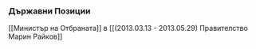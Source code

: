 ### Държавни Позиции
[[Министър на Отбраната]] в [[(2013.03.13 - 2013.05.29) Правителство Марин Райков]]